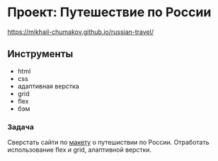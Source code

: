 # Проект: Путешествие по России
https://mikhail-chumakov.github.io/russian-travel/

## Инструменты
* html
* css
* адаптивная верстка
* grid
* flex
* бэм


### Задача
Сверстать сайти по [макету](https://www.figma.com/file/ttGltQWO9rYYTnli5hrzVf/Sprint-3_-Russia-_-desktop-%2B-mobile-(Copy)?node-id=62863%3A870) о путешиствии по России.
Отработать использование flex и grid, алаптивной верстки.
